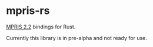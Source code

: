 # mpris-rs

[MPRIS 2.2](https://specifications.freedesktop.org/mpris-spec/2.2/) bindings for Rust.

Currently this library is in pre-alpha and not ready for use.
